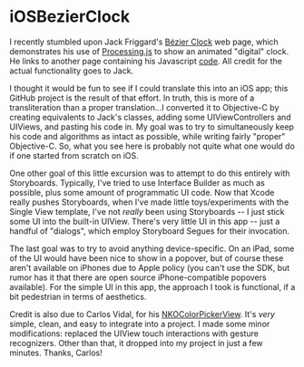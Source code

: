iOSBezierClock
==============

I recently stumbled upon Jack Friggard's [Bézier Clock](http://jackf.net/bezier-clock/) web page, which demonstrates his use of [Processing.js](http://processingjs.org/) to show an animated "digital" clock. He links to another page containing his Javascript [code](http://jackf.net/bezier-clock/bezier_clock.pde). All credit for the actual functionality goes to Jack.

I thought it would be fun to see if I could translate this into an iOS app; this GitHub project is the result of that effort. In truth, this is more of a transliteration than a proper translation...I converted it to Objective-C by creating equivalents to Jack's classes, adding some UIViewControllers and UIViews, and pasting his code in. My goal was to try to simultaneously keep his code and algorithms as intact as possible, while writing fairly "proper" Objective-C. So, what you see here is probably not quite what one would do if one started from scratch on iOS.

One other goal of this little excursion was to attempt to do this entirely with Storyboards. Typically, I've tried to use Interface Builder as much as possible, plus some amount of programmatic UI code. Now that Xcode really pushes Storyboards, when I've made little toys/experiments with the Single View template, I've not *really* been using Storyboards -- I just stick some UI into the built-in UIView. There's very little UI in this app -- just a handful of "dialogs", which employ Storyboard Segues for their invocation.

The last goal was to try to avoid anything device-specific. On an iPad, some of the UI would have been nice to show in a popover, but of course these aren't available on iPhones due to Apple policy (you can't use the SDK, but rumor has it that there are open source iPhone-compatible popovers available). For the simple UI in this app, the approach I took is functional, if a bit pedestrian in terms of aesthetics.

Credit is also due to Carlos Vidal, for his [NKOColorPickerView](https://github.com/FWCarlos/NKOColorPickerView-Example-iOS). It's *very* simple, clean, and easy to integrate into a project. I made some minor modifications: replaced the UIView touch interactions with gesture recognizers. Other than that, it dropped into my project in just a few minutes. Thanks, Carlos!
